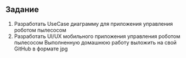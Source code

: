 ## Задание

1. Разработать UseCase диаграмму для приложения управления роботом пылесосом
2. Разработать UI/UX мобильного приложения управления роботом пылесосом
   Выполненную домашнюю работу выложить на свой GitHub в формате jpg
